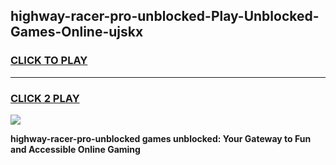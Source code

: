 
## highway-racer-pro-unblocked-Play-Unblocked-Games-Online-ujskx
<h3>
<a href="https://premium76.site?title=highway-racer-pro-unblocked&ref=25A">CLICK TO PLAY</a></h3>
<hr>

<h3>
<a href="https://premium76.site?title=highway-racer-pro-unblocked&ref=25A">CLICK 2 PLAY</a>
  
</h3>

<a href="https://premium76.site?title=highway-racer-pro-unblocked&ref=25A"><img src="https://clearcache.store/games.png"></a>


**highway-racer-pro-unblocked games unblocked: Your Gateway to Fun and Accessible Online Gaming**
